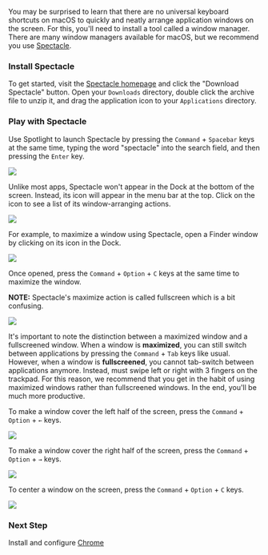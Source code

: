 You may be surprised to learn that there are no universal keyboard shortcuts on macOS to quickly and neatly arrange application windows on the screen. For this, you'll need to install a tool called a window manager. There are many window managers available for macOS, but we recommend you use [Spectacle](https://www.spectacleapp.com/).

### Install Spectacle

To get started, visit the [Spectacle homepage](https://www.spectacleapp.com/) and click the "Download Spectacle" button. Open your `Downloads` directory, double click the archive file to unzip it, and drag the application icon to your `Applications` directory.

### Play with Spectacle

Use Spotlight to launch Spectacle by pressing the `Command` + `Spacebar` keys at the same time, typing the word "spectacle" into the search field, and then pressing the `Enter` key.

![](https://students-gschool-production.s3.amazonaws.com/uploads/asset/file/427/Screen_Shot_2016-10-31_at_6.42.43_AM.png)

Unlike most apps, Spectacle won't appear in the Dock at the bottom of the screen. Instead, its icon will appear in the menu bar at the top. Click on the icon to see a list of its window-arranging actions.

![](https://students-gschool-production.s3.amazonaws.com/uploads/asset/file/428/Screen_Shot_2016-10-31_at_6.43.12_AM.png)

For example, to maximize a window using Spectacle, open a Finder window by clicking on its icon in the Dock.

![](https://students-gschool-production.s3.amazonaws.com/uploads/asset/file/430/Screen_Shot_2016-10-31_at_6.51.59_AM.png)

Once opened, press the `Command` + `Option` + `C` keys at the same time to maximize the window.

**NOTE:** Spectacle's maximize action is called fullscreen which is a bit confusing.

![](https://students-gschool-production.s3.amazonaws.com/uploads/asset/file/429/Screen_Shot_2016-10-31_at_6.44.01_AM.png)

It's important to note the distinction between a maximized window and a  fullscreened window. When a window is **maximized**, you can still switch between applications by pressing the `Command` + `Tab` keys like usual. However, when a window is **fullscreened**, you cannot tab-switch between applications anymore. Instead, must swipe left or right with 3 fingers on the trackpad. For this reason, we recommend that you get in the habit of using maximized windows rather than fullscreened windows. In the end, you'll be much more productive.

To make a window cover the left half of the screen, press the `Command` + `Option` + `←` keys.

![](https://students-gschool-production.s3.amazonaws.com/uploads/asset/file/431/Screen_Shot_2016-10-31_at_6.59.27_AM.png)

To make a window cover the right half of the screen, press the `Command` + `Option` + `→` keys.

![](https://students-gschool-production.s3.amazonaws.com/uploads/asset/file/432/Screen_Shot_2016-10-31_at_6.59.31_AM.png)

To center a window on the screen, press the `Command` + `Option` + `C` keys.

![](https://students-gschool-production.s3.amazonaws.com/uploads/asset/file/433/Screen_Shot_2016-10-31_at_6.59.34_AM.png)

### Next Step

Install and configure [Chrome](Chrome.md)

